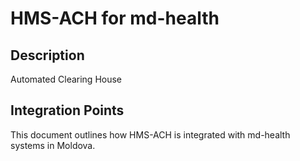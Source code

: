 # HMS-ACH for md-health

## Description

Automated Clearing House

## Integration Points

This document outlines how HMS-ACH is integrated with md-health systems in Moldova.
